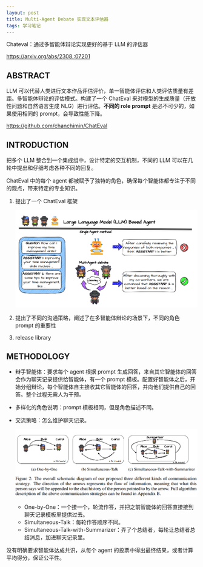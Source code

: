 ```yaml
---
layout: post
title: Multi-Agent Debate 实现文本评估器
tags: 学习笔记
---
```


Chateval：通过多智能体辩论实现更好的基于 LLM 的评估器

https://arxiv.org/abs/2308.:07201

## ABSTRACT

LLM 可以代替人类进行文本作品评估评价，单一智能体评估和人类评估质量有差距。多智能体辩论的评估模式。构建了一个 ChatEval 来对模型的生成质量（开放性问题和自然语言生成 NLG）进行评估。**不同的 role prompt** 是必不可少的，如果使用相同的 prompt，会导致性能下降。

https://github.com/chanchimin/ChatEval

##  INTRODUCTION

把多个 LLM 整合到一个集成组中，设计特定的交互机制，不同的 LLM 可以在几轮中提出和仔细考虑各种不同的回复。

ChatEval 中的每个 agent 都被赋予了独特的角色，确保每个智能体都专注于不同的观点，带来特定的专业知识。

1. 提出了一个 ChatEval 框架

   ![image-20240726191145560](./../images/2024-7-26-ChatEval-Towards-Better-LLM-based-Evaluators-through-Multi-Agent-Debate/image-20240726191145560.png)

2. 提出了不同的沟通策略，阐述了在多智能体辩论的场景下，不同的角色 prompt 的重要性

3. release library

##  METHODOLOGY

- 辩手智能体：要求每个 agent 根据 prompt 生成回答，来自其它智能体的回答会作为聊天记录提供给智能体，有一个 prompt 模板。配置好智能体之后，开始分组辩论，每个智能体自主接收其它智能体的回答，并向他们提供自己的回答。整个过程无需人为干预。

- 多样化的角色说明：prompt 模板相同，但是角色描述不同。

- 交流策略：怎么维护聊天记录。

  ![image-20240726191859477](./../images/2024-7-26-ChatEval-Towards-Better-LLM-based-Evaluators-through-Multi-Agent-Debate/image-20240726191859477.png)

  - One-by-One：一个接一个，轮流作答，并把之前智能体的回答直接接到聊天记录模板里提供过去。
  - Simultaneous-Talk：每轮作答顺序不同。
  - Simultaneous-Talk-with-Summarizer：弄了个总结者，每轮让总结者总结消息，加进聊天记录里。

没有明确要求智能体达成共识，从每个 agent 的投票中得出最终结果，或者计算平均得分，保证公平性。
